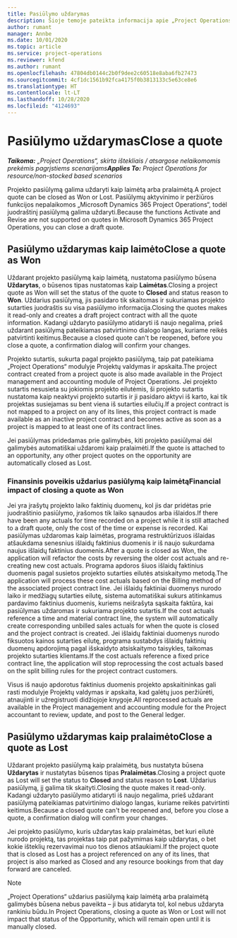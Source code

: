 ```yaml
---
title: Pasiūlymo uždarymas
description: Šioje temoje pateikta informacija apie „Project Operations“ pasiūlymų uždarymą.
author: rumant
manager: Annbe
ms.date: 10/01/2020
ms.topic: article
ms.service: project-operations
ms.reviewer: kfend
ms.author: rumant
ms.openlocfilehash: 47804db0144c2b0f9dee2c60518e8aba6fb27473
ms.sourcegitcommit: 4cf1dc1561b92fca4175f0b3813133c5e63ce8e6
ms.translationtype: HT
ms.contentlocale: lt-LT
ms.lasthandoff: 10/28/2020
ms.locfileid: "4124693"
---
```

# <a name="close-a-quote"></a><span data-ttu-id="3bf18-103">Pasiūlymo uždarymas</span><span class="sxs-lookup"><span data-stu-id="3bf18-103">Close a quote</span></span>

<span data-ttu-id="3bf18-104">_**Taikoma:** „Project Operations“, skirta ištekliais / atsargose nelaikomomis prekėmis pagrįstiems scenarijams_</span><span class="sxs-lookup"><span data-stu-id="3bf18-104">_**Applies To:** Project Operations for resource/non-stocked based scenarios_</span></span>

<span data-ttu-id="3bf18-105">Projekto pasiūlymą galima uždaryti kaip laimėtą arba pralaimėtą.</span><span class="sxs-lookup"><span data-stu-id="3bf18-105">A project quote can be closed as Won or Lost.</span></span> <span data-ttu-id="3bf18-106">Pasiūlymų aktyvinimo ir peržiūros funkcijos nepalaikomos „Microsoft Dynamics 365 Project Operations“, todėl juodraštinį pasiūlymą galima uždaryti.</span><span class="sxs-lookup"><span data-stu-id="3bf18-106">Because the functions Activate and Revise are not supported on quotes in Microsoft Dynamics 365 Project Operations, you can close a draft quote.</span></span>

## <a name="close-a-quote-as-won"></a><span data-ttu-id="3bf18-107">Pasiūlymo uždarymas kaip laimėto</span><span class="sxs-lookup"><span data-stu-id="3bf18-107">Close a quote as Won</span></span>

<span data-ttu-id="3bf18-108">Uždarant projekto pasiūlymą kaip laimėtą, nustatoma pasiūlymo būsena **Uždarytas**, o būsenos tipas nustatomas kaip **Laimėtas**.</span><span class="sxs-lookup"><span data-stu-id="3bf18-108">Closing a project quote as Won will set the status of the quote to **Closed** and status reason to **Won**.</span></span> <span data-ttu-id="3bf18-109">Uždarius pasiūlymą, jis pasidaro tik skaitomas ir sukuriamas projekto sutarties juodraštis su visa pasiūlymo informacija.</span><span class="sxs-lookup"><span data-stu-id="3bf18-109">Closing the quotes makes it read-only and creates a draft project contract with all the quote information.</span></span> <span data-ttu-id="3bf18-110">Kadangi uždaryto pasiūlymo atidaryti iš naujo negalima, prieš uždarant pasiūlymą pateikiamas patvirtinimo dialogo langas, kuriame reikės patvirtinti keitimus.</span><span class="sxs-lookup"><span data-stu-id="3bf18-110">Because a closed quote can't be reopened, before you close a quote, a confirmation dialog will confirm your changes.</span></span>

<span data-ttu-id="3bf18-111">Projekto sutartis, sukurta pagal projekto pasiūlymą, taip pat pateikiama „Project Operations“ modulyje Projektų valdymas ir apskaita.</span><span class="sxs-lookup"><span data-stu-id="3bf18-111">The project contract created from a project quote is also made available in the Project management and accounting module of Project Operations.</span></span> <span data-ttu-id="3bf18-112">Jei projekto sutartis nesusieta su jokiomis projekto eilutėmis, ši projekto sutartis nustatoma kaip neaktyvi projekto sutartis ir ji pasidaro aktyvi iš karto, kai tik projektas susiejamas su bent viena iš sutarties eilučių.</span><span class="sxs-lookup"><span data-stu-id="3bf18-112">If a project contract is not mapped to a project on any of its lines, this project contract is made available as an inactive project contract and becomes active as soon as a project is mapped to at least one of its contract lines.</span></span>

<span data-ttu-id="3bf18-113">Jei pasiūlymas pridedamas prie galimybės, kiti projekto pasiūlymai dėl galimybės automatiškai uždaromi kaip pralaimėti.</span><span class="sxs-lookup"><span data-stu-id="3bf18-113">If the quote is attached to an opportunity, any other project quotes on the opportunity are automatically closed as Lost.</span></span>

### <a name="financial-impact-of-closing-a-quote-as-won"></a><span data-ttu-id="3bf18-114">Finansinis poveikis uždarius pasiūlymą kaip laimėtą</span><span class="sxs-lookup"><span data-stu-id="3bf18-114">Financial impact of closing a quote as Won</span></span>

<span data-ttu-id="3bf18-115">Jei yra įrašytų projekto laiko faktinių duomenų, kol jis dar pridėtas prie juodraštinio pasiūlymo, įrašomos tik laiko sąnaudos arba išlaidos.</span><span class="sxs-lookup"><span data-stu-id="3bf18-115">If there have been any actuals for time recorded on a project while it is still attached to a draft quote, only the cost of the time or expense is recorded.</span></span> <span data-ttu-id="3bf18-116">Kai pasiūlymas uždaromas kaip laimėtas, programa restruktūrizuos išlaidas atšaukdama senesnius išlaidų faktinius duomenis ir iš naujo sukurdama naujus išlaidų faktinius duomenis.</span><span class="sxs-lookup"><span data-stu-id="3bf18-116">After a quote is closed as Won, the application will refactor the costs by reversing the older cost actuals and re-creating new cost actuals.</span></span> <span data-ttu-id="3bf18-117">Programa apdoros šiuos išlaidų faktinius duomenis pagal susietos projekto sutarties eilutės atsiskaitymo metodą.</span><span class="sxs-lookup"><span data-stu-id="3bf18-117">The application will process these cost actuals based on the Billing method of the associated project contract line.</span></span> <span data-ttu-id="3bf18-118">Jei išlaidų faktiniai duomenys nurodo laiko ir medžiagų sutarties eilutę, sistema automatiškai sukurs atitinkamus pardavimo faktinius duomenis, kuriems neišrašyta sąskaita faktūra, kai pasiūlymas uždaromas ir sukuriama projekto sutartis.</span><span class="sxs-lookup"><span data-stu-id="3bf18-118">If the cost actuals reference a time and material contract line, the system will automatically create corresponding unbilled sales actuals for when the quote is closed and the project contract is created.</span></span> <span data-ttu-id="3bf18-119">Jei išlaidų faktiniai duomenys nurodo fiksuotos kainos sutarties eilutę, programa sustabdys išlaidų faktinių duomenų apdorojimą pagal išskaidyto atsiskaitymo taisykles, taikomas projekto sutarties klientams.</span><span class="sxs-lookup"><span data-stu-id="3bf18-119">If the cost actuals reference a fixed price contract line, the application will stop reprocessing the cost actuals based on the split billing rules for the project contract customers.</span></span>

<span data-ttu-id="3bf18-120">Visus iš naujo apdorotus faktinius duomenis projekto apskaitininkas gali rasti modulyje Projektų valdymas ir apskaita, kad galėtų juos peržiūrėti, atnaujinti ir užregistruoti didžiojoje knygoje.</span><span class="sxs-lookup"><span data-stu-id="3bf18-120">All reprocessed actuals are available in the Project management and accounting module for the Project accountant to review, update, and post to the General ledger.</span></span> 

## <a name="close-a-quote-as-lost"></a><span data-ttu-id="3bf18-121">Pasiūlymo uždarymas kaip pralaimėto</span><span class="sxs-lookup"><span data-stu-id="3bf18-121">Close a quote as Lost</span></span>

<span data-ttu-id="3bf18-122">Uždarant projekto pasiūlymą kaip pralaimėtą, bus nustatyta būsena **Uždarytas** ir nustatytas būsenos tipas **Pralaimėtas**.</span><span class="sxs-lookup"><span data-stu-id="3bf18-122">Closing a project quote as Lost will set the status to **Closed** and status reason to **Lost**.</span></span> <span data-ttu-id="3bf18-123">Uždarius pasiūlymą, jį galima tik skaityti.</span><span class="sxs-lookup"><span data-stu-id="3bf18-123">Closing the quote makes it read-only.</span></span> <span data-ttu-id="3bf18-124">Kadangi uždaryto pasiūlymo atidaryti iš naujo negalima, prieš uždarant pasiūlymą pateikiamas patvirtinimo dialogo langas, kuriame reikės patvirtinti keitimus.</span><span class="sxs-lookup"><span data-stu-id="3bf18-124">Because a closed quote can't be reopened and, before you close a quote, a confirmation dialog will confirm your changes.</span></span>

<span data-ttu-id="3bf18-125">Jei projekto pasiūlymo, kuris uždarytas kaip pralaimėtas, bet kuri eilutė nurodo projektą, tas projektas taip pat pažymimas kaip uždarytas, o bet kokie išteklių rezervavimai nuo tos dienos atšaukiami.</span><span class="sxs-lookup"><span data-stu-id="3bf18-125">If the project quote that is closed as Lost has a project referenced on any of its lines, that project is also marked as Closed and any resource bookings from that day forward are canceled.</span></span>

> [!NOTE]
> <span data-ttu-id="3bf18-126">„Project Operations“ uždarius pasiūlymą kaip laimėtą arba pralaimėtą galimybės būsena nebus paveikta – ji bus atidaryta tol, kol nebus uždaryta rankiniu būdu.</span><span class="sxs-lookup"><span data-stu-id="3bf18-126">In Project Operations, closing a quote as Won or Lost will not impact that status of the Opportunity, which will remain open until it is manually closed.</span></span>
